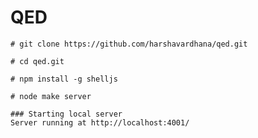 QED
====

    # git clone https://github.com/harshavardhana/qed.git

    # cd qed.git

    # npm install -g shelljs

    # node make server

    ### Starting local server
    Server running at http://localhost:4001/

